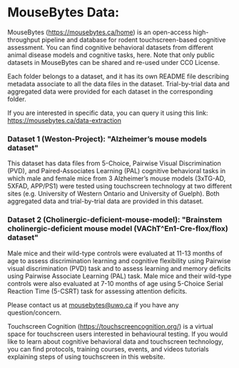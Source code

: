 # MouseBytes Data:

MouseBytes (https://mousebytes.ca/home) is an open-access high-throughput pipeline and database for rodent touchscreen-based cognitive assessment. You can find cognitive behavioral datasets from different animal disease models and cognitive tasks, here. Note that only public datasets in MouseBytes can be shared and re-used under CC0 License. 

Each folder belongs to a dataset, and it has its own README file describing metadata associate to all the data files in the dataset. Trial-by-trial data and aggregated data were provided for each dataset in the corresponding folder.

If you are interested in specific data, you can query it using this link: https://mousebytes.ca/data-extraction

### Dataset 1 (Weston-Project): "Alzheimer’s mouse models dataset"

This dataset has data files from 5-Choice, Pairwise Visual Discrimination (PVD), and Paired-Associates Learning (PAL) cognitive behavioral tasks in which male and female mice from 3 Alzheimer’s mouse models (3xTG-AD, 5XFAD, APP/PS1) were tested using touchscreen technology at two different sites (e.g. University of Western Ontario and University of Guelph). Both aggregated data and trial-by-trial data are provided in this dataset.

### Dataset 2 (Cholinergic-deficient-mouse-model): "Brainstem cholinergic-deficient mouse model (VAChT^En1-Cre-flox/flox) dataset"

Male mice and their wild-type controls were evaluated at 11-13 months of age to assess discrimination learning and cognitive flexibility using Pairwise visual discrimination (PVD) task and to assess learning and memory deficits using Pairwise Associate Learning (PAL) task. Male mice and their wild-type controls were also evaluated at 7-10 months of age using 5-Choice Serial Reaction Time (5-CSRT) task for assessing attention deficits.


Please contact us at mousebytes@uwo.ca if you have any question/concern.

Touchscreen Cognition (https://touchscreencognition.org/) is a virtual space for touchscreen users interested in behavioural testing. If you would like to learn about cognitive behavioral data and touchscreen technology, you can find protocols, training courses, events, and videos tutorials explaining steps of using touchscreen in this website. 

